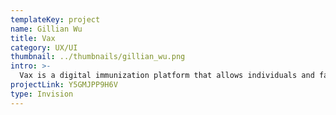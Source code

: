 ```yaml
---
templateKey: project
name: Gillian Wu
title: Vax
category: UX/UI
thumbnail: ../thumbnails/gillian_wu.png
intro: >-
  Vax is a digital immunization platform that allows individuals and families to keep track of their vaccinations in one place. It allows people to understand what vaccinations they may need for work, school, travel or personal health.
projectLink: Y5GMJPP9H6V
type: Invision
---
```

